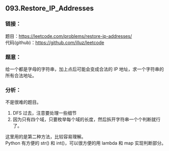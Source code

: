 ## 093.Restore_IP_Addresses

### **链接**：
题目：https://leetcode.com/problems/restore-ip-addresses/  
代码(github)：https://github.com/illuz/leetcode  

### **题意**：
给一个都是字母的字符串，加上点后可能会变成合法的 IP 地址，求一个字符串的所有合法地址。  

### **分析**：

不是很难的题目。  

1. DFS 过去，注意要处理一些细节  
2. 因为只有四个域，只要枚举每个域的长度，然后拆开字符串一个个判断就行了。  

这里用的是第二种方法，比较容易理解。  
Python 有方便的 str() 和 int()，可以很方便的用 lambda 和 map 实现判断部分。  
